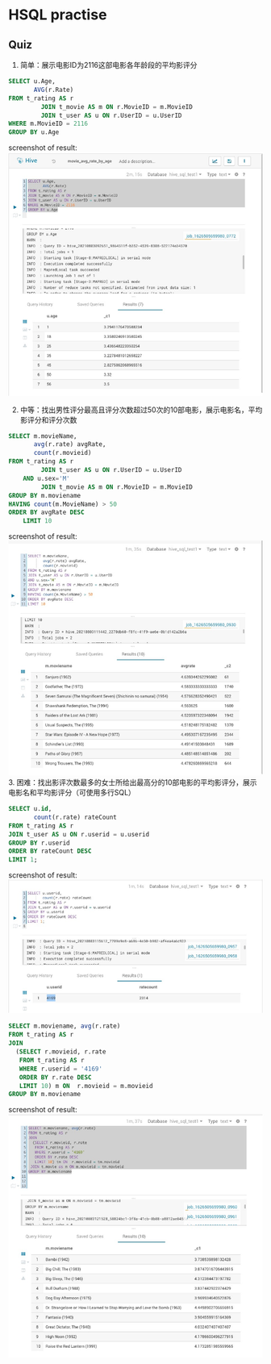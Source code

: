 # HSQL practise

## Quiz

1. 简单：展示电影ID为2116这部电影各年龄段的平均影评分
```sql
SELECT u.Age,
       AVG(r.Rate)
FROM t_rating AS r
         JOIN t_movie AS m ON r.MovieID = m.MovieID
         JOIN t_user AS u ON r.UserID = u.UserID
WHERE m.MovieID = 2116
GROUP BY u.Age
```

screenshot of result:  
![screenshot - 1](doc/1.jpg)

2. 中等：找出男性评分最高且评分次数超过50次的10部电影，展示电影名，平均影评分和评分次数
```sql
SELECT m.movieName,
       avg(r.rate) avgRate,
       count(r.movieid)
FROM t_rating AS r
         JOIN t_user AS u ON r.UserID = u.UserID
    AND u.sex='M'
         JOIN t_movie AS m ON r.MovieID = m.MovieID
GROUP BY m.moviename
HAVING count(m.MovieName) > 50
ORDER BY avgRate DESC
    LIMIT 10
```

screenshot of result:  
![screenshot - 2](doc/2.jpg)
3. 困难：找出影评次数最多的女士所给出最高分的10部电影的平均影评分，展示电影名和平均影评分（可使用多行SQL）
```sql
SELECT u.id,
       count(r.rate) rateCount
FROM t_rating AS r
JOIN t_user AS u ON r.userid = u.userid
GROUP BY r.userid
ORDER BY rateCount DESC
LIMIT 1;
```
screenshot of result:  
![screenshot - 3-1](doc/3-1.png)

```sql
SELECT m.moviename, avg(r.rate)
FROM t_rating AS r
JOIN 
  (SELECT r.movieid, r.rate
   FROM t_rating AS r
   WHERE r.userid = '4169'
   ORDER BY r.rate DESC
   LIMIT 10) m ON  r.movieid = m.movieid
GROUP BY m.moviename
```
screenshot of result:  
![screenshot - 1](doc/3-2.png)